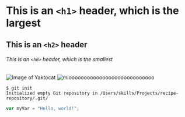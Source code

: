 # This is an `<h1>` header, which is the largest

## This is an `<h2>` header

###### This is an `<h6>` header, which is the smallest
![Image of Yaktocat](https://octodex.github.com/images/yaktocat.png)
![mioooooooooooooooooooooooooooo](https://s2.abcstatics.com/abc/www/multimedia/deportes/2024/04/03/nene-rubiales-U60534947919OwG-Rn9vZfTZFiw3jNc56C0EKxM-1200x840@diario_abc.jpg)
```
$ git init
Initialized empty Git repository in /Users/skills/Projects/recipe-repository/.git/
```
``` javascript
var myVar = "Hello, world!";
```
